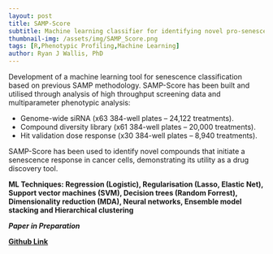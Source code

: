 ```yaml
---
layout: post
title: SAMP-Score
subtitle: Machine learning classifier for identifying novel pro-senescence compounds in p16 positive cancers
thumbnail-img: /assets/img/SAMP_Score.png
tags: [R,Phenotypic Profiling,Machine Learning]
author: Ryan J Wallis, PhD
---
```


Development of a machine learning tool for senescence classification based on previous SAMP methodology. SAMP-Score has been built and utilised through analysis of high throughput screening data and multiparameter phenotypic analysis:

- Genome-wide siRNA (x63 384-well plates – 24,122 treatments).
- Compound diversity library (x61 384-well plates – 20,000 treatments).
- Hit validation dose response (x30 384-well plates – 8,940 treatments).

SAMP-Score has been used to identify novel compounds that initiate a senescence response in cancer cells, demonstrating its utility as a drug discovery tool. 

**ML Techniques: Regression (Logistic), Regularisation (Lasso, Elastic Net), Support vector machines (SVM), Decision trees (Random Forrest), Dimensionality reduction (MDA), Neural networks, Ensemble model stacking and Hierarchical clustering**

**_Paper in Preparation_**

<strong><a href="https://pubmed.ncbi.nlm.nih.gov/35580013/">Github Link</a>
